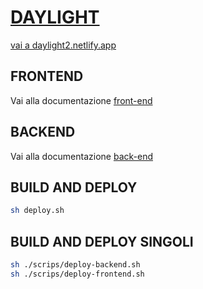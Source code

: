 #  [DAYLIGHT](https://daylight2.netlify.app) 

<a target="_blank" href="https://daylight2.netlify.app">vai a daylight2.netlify.app</a>
<br/>

## FRONTEND
Vai alla documentazione [front-end](./front-end)


## BACKEND
Vai alla documentazione [back-end](./back-end)


## BUILD AND DEPLOY
```bash
sh deploy.sh
```


## BUILD AND DEPLOY SINGOLI
```bash
sh ./scrips/deploy-backend.sh
sh ./scrips/deploy-frontend.sh
```